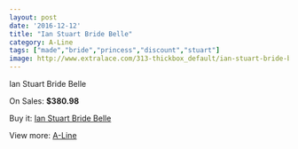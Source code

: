 ```yaml
---
layout: post
date: '2016-12-12'
title: "Ian Stuart Bride Belle"
category: A-Line
tags: ["made","bride","princess","discount","stuart"]
image: http://www.extralace.com/313-thickbox_default/ian-stuart-bride-belle.jpg
---
```

Ian Stuart Bride Belle

On Sales: **$380.98**
<a href="https://www.extralace.com/a-line/147-ian-stuart-bride-belle.html"><amp-img layout="responsive" width="600" height="600" src="//www.extralace.com/313-thickbox_default/ian-stuart-bride-belle.jpg" alt="Ian Stuart Bride Belle 0" /></a>
<a href="https://www.extralace.com/a-line/147-ian-stuart-bride-belle.html"><amp-img layout="responsive" width="600" height="600" src="//www.extralace.com/314-thickbox_default/ian-stuart-bride-belle.jpg" alt="Ian Stuart Bride Belle 1" /></a>

Buy it: [Ian Stuart Bride Belle](https://www.extralace.com/a-line/147-ian-stuart-bride-belle.html "Ian Stuart Bride Belle")

View more: [A-Line](https://www.extralace.com/2-a-line "A-Line")